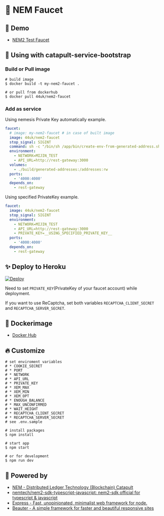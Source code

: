 # :potable_water: NEM Faucet

## :heartbeat: Demo

- [NEM2 Test Faucet](http://test-nem2-faucet.44uk.net/)

## :handshake: Using with catapult-service-bootstrap

### Build or Pull image

```console
# build image
$ docker build -t my-nem2-faucet .

# or pull from dockerhub
$ docker pull 44uk/nem2-faucet
```

### Add as service

Using nemesis Private Key automatically example.

```yaml:docker-compose.yml
faucet:
  # image: my-nem2-faucet # in case of built image
  image: 44uk/nem2-faucet
  stop_signal: SIGINT
  command: sh -c "/bin/sh /app/bin/create-env-from-generated-address.sh && /usr/local/bin/npm start"
  environment:
    - NETWORK=MIJIN_TEST
    - API_URL=http://rest-gateway:3000
  volumes:
    - ./build/generated-addresses:/addresses:rw
  ports:
    - '4000:4000'
  depends_on:
    - rest-gateway
```

Using specified PrivateKey example.

```yaml:docker-compose.yml
faucet:
  image: 44uk/nem2-faucet
  stop_signal: SIGINT
  environment:
    - NETWORK=MIJIN_TEST
    - API_URL=http://rest-gateway:3000
    - PRIVATE_KEY=__USING_SPECIFIED_PRIVATE_KEY__
  ports:
    - '4000:4000'
  depends_on:
    - rest-gateway
```

## :sparkles: Deploy to Heroku

[![Deploy](https://www.herokucdn.com/deploy/button.svg)](https://heroku.com/deploy)

Need to set `PRIVATE_KEY`(PrivateKey of your faucet account) while deployment.

If you want to use ReCaptcha, set both variables `RECAPTCHA_CLIENT_SECRET` and `RECAPTCHA_SERVER_SECRET`.

## :whale: Dockerimage

- [Docker Hub](https://cloud.docker.com/repository/docker/44uk/nem2-faucet)

## :fire: Customize

```shell
# set enviroment variables
# * COOKIE_SECRET
# * PORT
# * NETWORK
# * API_URL
# * PRIVATE_KEY
# * XEM_MAX
# * XEM_MIN
# * XEM_OPT
# * ENOUGH_BALANCE
# * MAX_UNCONFIRMED
# * WAIT_HEIGHT
# * RECAPTCHA_CLIENT_SECRET
# * RECAPTCHA_SERVER_SECRET
# see .env.sample

# install packages
$ npm install

# start app
$ npm start

# or for development
$ npm run dev
```

## :muscle: Powered by

- [NEM - Distributed Ledger Technology (Blockchain) Catapult](https://www.nem.io/catapult/)
- [nemtech/nem2\-sdk\-typescript\-javascript: nem2\-sdk official for typescript & javascript](https://github.com/nemtech/nem2-sdk-typescript-javascript)
- [Express - Fast, unopinionated, minimalist web framework for node.](https://github.com/expressjs/express)
- [Beauter - A simple framework for faster and beautiful responsive sites](http://beauter.outboxcraft.com/)
